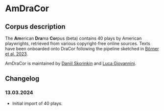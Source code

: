 # AmDraCor
## Corpus description
The **Am**erican **Dra**ma **Cor**pus (beta) contains 40 plays by American playwrights, retrieved from various copyright-free online sources. Texts have been onboarded onto DraCor following the pipeline sketched in [Börner et al. 2023](https://zenodo.org/record/7688632).

AmDraCor is maintained by [Daniil Skorinkin](https://www.uni-potsdam.de/de/digital-humanities/daniil-skorinkin) and [Luca Giovannini](https://lucagiovannini7.github.io).

## Changelog
### 13.03.2024
* Initial import of 40 plays.
